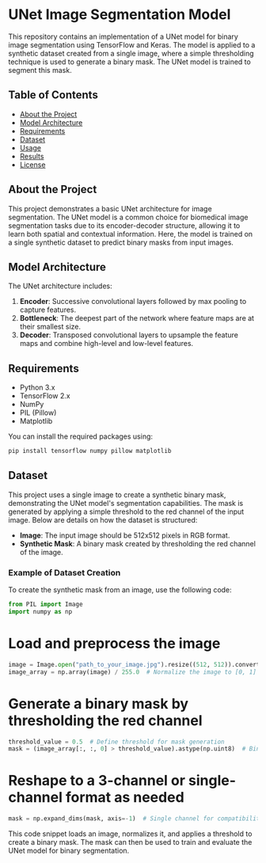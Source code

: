 # UNet Image Segmentation Model

This repository contains an implementation of a UNet model for binary image segmentation using TensorFlow and Keras. The model is applied to a synthetic dataset created from a single image, where a simple thresholding technique is used to generate a binary mask. The UNet model is trained to segment this mask.

## Table of Contents

- [About the Project](#about-the-project)
- [Model Architecture](#model-architecture)
- [Requirements](#requirements)
- [Dataset](#dataset)
- [Usage](#usage)
- [Results](#results)
- [License](#license)

## About the Project

This project demonstrates a basic UNet architecture for image segmentation. The UNet model is a common choice for biomedical image segmentation tasks due to its encoder-decoder structure, allowing it to learn both spatial and contextual information. Here, the model is trained on a single synthetic dataset to predict binary masks from input images.

## Model Architecture

The UNet architecture includes:
1. **Encoder**: Successive convolutional layers followed by max pooling to capture features.
2. **Bottleneck**: The deepest part of the network where feature maps are at their smallest size.
3. **Decoder**: Transposed convolutional layers to upsample the feature maps and combine high-level and low-level features.

## Requirements

- Python 3.x
- TensorFlow 2.x
- NumPy
- PIL (Pillow)
- Matplotlib

You can install the required packages using:
```bash
pip install tensorflow numpy pillow matplotlib
```

## Dataset

This project uses a single image to create a synthetic binary mask, demonstrating the UNet model's segmentation capabilities. The mask is generated by applying a simple threshold to the red channel of the input image. Below are details on how the dataset is structured:

- **Image**: The input image should be 512x512 pixels in RGB format.
- **Synthetic Mask**: A binary mask created by thresholding the red channel of the image.

### Example of Dataset Creation

To create the synthetic mask from an image, use the following code:

```python
from PIL import Image
import numpy as np
```

# Load and preprocess the image
```python
image = Image.open("path_to_your_image.jpg").resize((512, 512)).convert("RGB")
image_array = np.array(image) / 255.0  # Normalize the image to [0, 1] range
```

# Generate a binary mask by thresholding the red channel
```python
threshold_value = 0.5  # Define threshold for mask generation
mask = (image_array[:, :, 0] > threshold_value).astype(np.uint8)  # Binary mask based on red channel
```

# Reshape to a 3-channel or single-channel format as needed
```python
mask = np.expand_dims(mask, axis=-1)  # Single channel for compatibility with the model
```
This code snippet loads an image, normalizes it, and applies a threshold to create a binary mask. The mask can then be used to train and evaluate the UNet model for binary segmentation.
